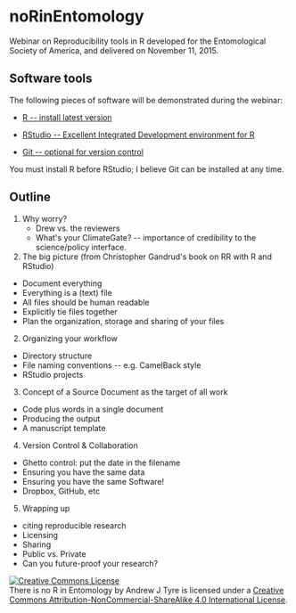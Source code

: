 # noRinEntomology
Webinar on Reproducibility tools in R developed for the Entomological Society of America, and delivered on November 11, 2015. 

## Software tools
The following pieces of software will be demonstrated during the webinar:

* [R -- install latest version](https://cran.r-project.org)

* [RStudio -- Excellent Integrated Development environment for R](https://www.rstudio.com)

* [Git -- optional for version control](http://git-scm.com)

You must install R before RStudio; I believe Git can be installed at any time. 

## Outline
1. Why worry?
    * Drew vs. the reviewers
    * What's your ClimateGate? -- importance of credibility to the science/policy interface.
2. The big picture (from Christopher Gandrud's book on RR with R and RStudio) 
  * Document everything
  * Everything is a (text) file
  * All files should be human readable
  * Explicitly tie files together
  * Plan the organization, storage and sharing of your files
2. Organizing your workflow
  * Directory structure
  * File naming conventions -- e.g. CamelBack style
  * RStudio projects
3. Concept of a Source Document as the target of all work
  * Code plus words in a single document
  * Producing the output
  * A manuscript template
4. Version Control & Collaboration
  * Ghetto control: put the date in the filename
  * Ensuring you have the same data
  * Ensuring you have the same Software! 
  * Dropbox, GitHub, etc
5. Wrapping up
  * citing reproducible research
  * Licensing
  * Sharing
  * Public vs. Private
  * Can you future-proof your research?



<a rel="license" href="http://creativecommons.org/licenses/by-nc-sa/4.0/"><img alt="Creative Commons License" style="border-width:0" src="https://i.creativecommons.org/l/by-nc-sa/4.0/88x31.png" /></a><br /><span xmlns:dct="http://purl.org/dc/terms/" property="dct:title">There is no R in Entomology</span> by <span xmlns:cc="http://creativecommons.org/ns#" property="cc:attributionName">Andrew J Tyre</span> is licensed under a <a rel="license" href="http://creativecommons.org/licenses/by-nc-sa/4.0/">Creative Commons Attribution-NonCommercial-ShareAlike 4.0 International License</a>.
